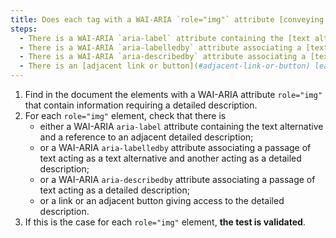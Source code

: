 ```yaml
---
title: Does each tag with a WAI-ARIA `role="img"` attribute [conveying information](#image-conveying-information), which requires a [detailed description](#detailed-description-image), meet one of these conditions?
steps:
  - There is a WAI-ARIA `aria-label` attribute containing the [text alternative](#text-alternative-image) and a reference to an adjacent [detailed description](#detailed-description-image).
  - There is a WAI-ARIA `aria-labelledby` attribute associating a [text passage](#passage-of-text-linked-by-aria-labelledby-or-aria-describedby) acting as a [text alternative](#text-alternative-image) and another acting as a [detailed description](#detailed-description-image).
  - There is a WAI-ARIA `aria-describedby` attribute associating a [text passage](#passage-of-text-linked-by-aria-labelledby-or-aria-describedby) acting as a [detailed description](#detailed-description-image).
  - There is an [adjacent link or button](#adjacent-link-or-button) leading to the [detailed description](#detailed-description-image).
---
```


1. Find in the document the elements with a WAI-ARIA attribute `role="img"` that contain information requiring a detailed description.
2. For each `role="img"` element, check that there is
   - either a WAI-ARIA `aria-label` attribute containing the text alternative and a reference to an adjacent detailed description;
   - or a WAI-ARIA `aria-labelledby` attribute associating a passage of text acting as a text alternative and another acting as a detailed description;
   - or a WAI-ARIA `aria-describedby` attribute associating a passage of text acting as a detailed description;
   - or a link or an adjacent button giving access to the detailed description.
3. If this is the case for each `role="img"` element, **the test is validated**.
